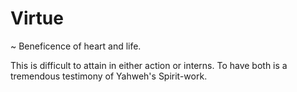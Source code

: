 # Virtue
~ Beneficence of heart and life.

This is difficult to attain in either action or interns.
To have both is a tremendous testimony of Yahweh's Spirit-work.
